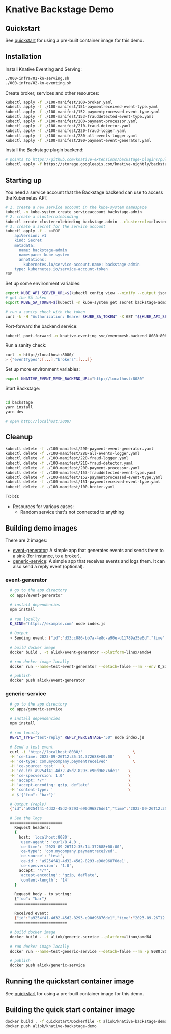 # Knative Backstage Demo

## Quickstart

See [quickstart](quickstart) for using a pre-built container image for this demo.

## Installation

Install Knative Eventing and Serving:

```bash
./000-infra/01-kn-serving.sh
./000-infra/02-kn-eventing.sh
```

Create broker, services and other resources:

```bash
kubectl apply -f ./100-manifest/100-broker.yaml
kubectl apply -f ./100-manifest/151-paymentreceived-event-type.yaml
kubectl apply -f ./100-manifest/152-paymentprocessed-event-type.yaml
kubectl apply -f ./100-manifest/153-frauddetected-event-type.yaml
kubectl apply -f ./100-manifest/200-payment-processor.yaml
kubectl apply -f ./100-manifest/210-fraud-detector.yaml
kubectl apply -f ./100-manifest/220-fraud-logger.yaml
kubectl apply -f ./100-manifest/280-all-events-logger.yaml
kubectl apply -f ./100-manifest/290-payment-event-generator.yaml
```

Install the Backstage plugin backend:

```bash
# points to https://github.com/knative-extensions/backstage-plugins/pull/24
kubectl apply -f https://storage.googleapis.com/knative-nightly/backstage-plugins/previous/v20240208-408beed/eventmesh.yaml
```

## Starting up

You need a service account that the Backstage backend can use to access the Kubernetes API:
```bash
# 1. create a new service account in the kube-system namespace
kubectl -n kube-system create serviceaccount backstage-admin
# 2. create a clusterrolebinding
kubectl create clusterrolebinding backstage-admin --clusterrole=cluster-admin --serviceaccount=kube-system:backstage-admin
# 3. create a secret for the service account
kubectl apply -f - <<EOF
    apiVersion: v1
    kind: Secret
    metadata:
      name: backstage-admin
      namespace: kube-system
      annotations:
        kubernetes.io/service-account.name: backstage-admin
    type: kubernetes.io/service-account-token
EOF
```

Set up some environment variables:
```bash
export KUBE_API_SERVER_URL=$(kubectl config view --minify --output jsonpath="{.clusters[*].cluster.server}") # e.g. "https://192.168.2.151:16443"
# get the SA token
export KUBE_SA_TOKEN=$(kubectl -n kube-system get secret backstage-admin -o jsonpath='{.data.token}' | base64 --decode)

# run a sanity check with the token
curl -k -H "Authorization: Bearer $KUBE_SA_TOKEN" -X GET "${KUBE_API_SERVER_URL}/api/v1/nodes" | json_pp
```

Port-forward the backend service:
```bash
kubectl port-forward -n knative-eventing svc/eventmesh-backend 8080:8080
```

Run a sanity check:
```bash
curl -v http://localhost:8080/
> {"eventTypes":[...],"brokers":[...]}
```

Set up more environment variables:
```bash
export KNATIVE_EVENT_MESH_BACKEND_URL="http://localhost:8080"
```

Start Backstage:
```bash

cd backstage
yarn install
yarn dev

# open http://localhost:3000/
```


## Cleanup

```bash
kubectl delete -f ./100-manifest/290-payment-event-generator.yaml
kubectl delete -f ./100-manifest/280-all-events-logger.yaml
kubectl delete -f ./100-manifest/220-fraud-logger.yaml
kubectl delete -f ./100-manifest/210-fraud-detector.yaml
kubectl delete -f ./100-manifest/200-payment-processor.yaml
kubectl delete -f ./100-manifest/153-frauddetected-event-type.yaml
kubectl delete -f ./100-manifest/152-paymentprocessed-event-type.yaml
kubectl delete -f ./100-manifest/151-paymentreceived-event-type.yaml
kubectl delete -f ./100-manifest/100-broker.yaml
```

TODO:
- Resources for various cases:
  -  Random service that's not connected to anything

## Building demo images

There are 2 images:

- [event-generator](apps/event-generator): A simple app that generates events and sends them to a sink (for instance, to a broker).
- [generic-service](apps/generic-service): A simple app that receives events and logs them. It can also send a reply event (optional).

### event-generator

```bash
  # go to the app directory
  cd apps/event-generator
  
  # install dependencies
  npm install
  
  # run locally
  K_SINK="https://example.com" node index.js
  
  # Output
  > Sending event: {"id":"d33cc086-bb7a-4e8d-a90e-d11789a35e6d","time":"2024-02-02T10:49:08.053Z","type":"com.example.event","source":"event-generator","specversion":"1.0","data":{"message":"Hello 1"}} to https://example.com
  
  # build docker image
  docker build . -t aliok/event-generator --platform=linux/amd64
  
  # run docker image locally
  docker run --name=test-event-generator --detach=false --rm --env K_SINK="https://example.com" aliok/event-generator:latest

  # publish
  docker push aliok/event-generator
```

### generic-service

```bash
  # go to the app directory
  cd apps/generic-service
  
  # install dependencies
  npm install
  
  # run locally
  REPLY_TYPE="test-reply" REPLY_PERCENTAGE="50" node index.js
  
  # Send a test event
  curl -i 'http://localhost:8080/'                      \
  -H 'ce-time: 2023-09-26T12:35:14.372688+00:00'      \
  -H 'ce-type: com.mycompany.paymentreceived'           \
  -H 'ce-source: test'   \
  -H 'ce-id: a9254f41-4d32-45d2-8293-e90d96876de1'    \
  -H 'ce-specversion: 1.0'                            \
  -H 'accept: */*'                                    \
  -H 'accept-encoding: gzip, deflate'                 \
  -H 'content-type: '                                 \
  -d $'{"foo": "bar"}'
  
  # Output (reply)
  {"id":"a9254f41-4d32-45d2-8293-e90d96876de1","time":"2023-09-26T12:35:14.372Z","type":"com.mycompany.paymentreceived","source":"test","specversion":"1.0","data_base64":"eyJmb28iOiAiYmFyIn0=","data":{"type":"Buffer","data":[123,34,102,111,111,34,58,32,34,98,97,114,34,125]}} 

  # See the logs
  =======================
    Request headers:
    {
      host: 'localhost:8080',
      'user-agent': 'curl/8.4.0',
      'ce-time': '2023-09-26T12:35:14.372688+00:00',
      'ce-type': 'com.mycompany.paymentreceived',
      'ce-source': 'test',
      'ce-id': 'a9254f41-4d32-45d2-8293-e90d96876de1',
      'ce-specversion': '1.0',
      accept: '*/*',
      'accept-encoding': 'gzip, deflate',
      'content-length': '14'
    }
    
    Request body - to string:
    {"foo": "bar"}
    =======================
    
    Received event:
    {"id":"a9254f41-4d32-45d2-8293-e90d96876de1","time":"2023-09-26T12:35:14.372Z","type":"com.mycompany.paymentreceived","source":"test","specversion":"1.0","data_base64":"eyJmb28iOiAiYmFyIn0="}
    =======================
  
  # build docker image
  docker build . -t aliok/generic-service --platform=linux/amd64
  
  # run docker image locally
  docker run --name=test-generic-service --detach=false --rm -p 8080:8080 -e REPLY_TYPE="test-reply" aliok/generic-service:latest

  # publish
  docker push aliok/generic-service
```

## Running the quickstart container image

See [quickstart](quickstart) for using a pre-built container image for this demo.

## Building the quick start container image

```bash
docker build . -f quickstart/Dockerfile -t aliok/knative-backstage-demo --platform=linux/amd64 --progress=plain
docker push aliok/knative-backstage-demo
```
